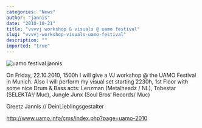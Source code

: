 ```yaml
---
categories: "News"
author: "jannis"
date: "2010-10-21"
title: "vvvvj workshop & visuals @ uamo festival"
slug: "vvvvj-workshop-visuals-uamo-festival"
description: ""
imported: "true"
---
```



![uamo festival jannis](UAMO.jpg) 

On Friday, 22.10.2010, 1500h I will give a VJ workshop @ the UAMO Festival in Munich. Also I will perform my visual set starting 2230h, 1st Floor with some nice Drum & Bass acts: Lenzman (Metalheadz / NL), Tobestar (SELEKTA!/ Muc), Jungle Junx (Soul Bros‘ Records/ Muc) 

Greetz Jannis // DeinLieblingsgestalter

<http://www.uamo.info/cms/index.php?page=uamo-2010>